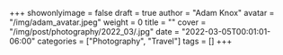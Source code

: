 +++
showonlyimage = false
draft = true
author = "Adam Knox"
avatar = "/img/adam_avatar.jpeg"
weight = 0
title = ""
cover = "/img/post/photography/2022_03/.jpg"
date = "2022-03-05T00:01:01-06:00"
categories = ["Photography", "Travel"]
tags = []
+++
<!--more-->
